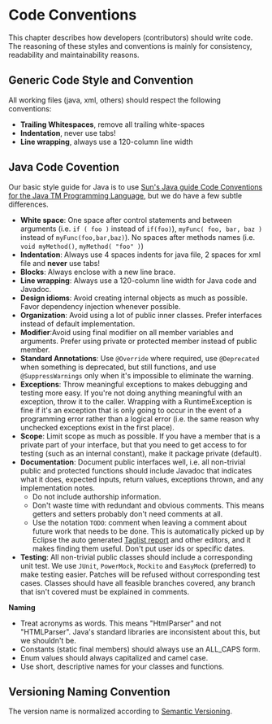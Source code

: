 # Code Conventions

This chapter describes how developers (contributors) should write code. The reasoning of these styles and conventions is mainly for consistency, readability and maintainability reasons.

## Generic Code Style and Convention

All working files (java, xml, others) should respect the following conventions:

* **Trailing Whitespaces**, remove all trailing white-spaces
* **Indentation**, never use tabs!
* **Line wrapping**, always use a 120-column line width

## Java Code Covention

Our basic style guide for Java is to use [Sun's Java guide Code Conventions for the Java TM Programming Language](http://www.oracle.com/technetwork/java/codeconvtoc-136057.html), but we do have a few subtle differences.

* **White space**: One space after control statements and between arguments (i.e. `if ( foo )` instead of `if(foo)`), `myFunc( foo, bar, baz )` instead of `myFunc(foo,bar,baz)`). No spaces after methods names (i.e. `void myMethod()`, `myMethod( "foo" )`)
* **Indentation**: Always use 4 spaces indents for java file, 2 spaces for xml file and **never** use tabs!
* **Blocks**: Always enclose with a new line brace.
* **Line wrapping**: Always use a 120-column line width for Java code and Javadoc.
* **Design idioms**: Avoid creating internal objects as much as possible. Favor dependency injection whenever possible.
* **Organization**: Avoid using a lot of public inner classes. Prefer interfaces instead of default implementation.
* **Modifier**:Avoid using final modifier on all member variables and arguments. Prefer using private or protected member instead of public member.
* **Standard Annotations**: Use `@Override` where required, use `@Deprecated` when something is deprecated, but still functions, and use `@SuppressWarnings` only when it's impossible to eliminate the warning.
* **Exceptions**: Throw meaningful exceptions to makes debugging and testing more easy. If you're not doing anything meaningful with an exception, throw it to the caller. Wrapping with a RuntimeException is fine if it's an exception that is only going to occur in the event of a programming error rather than a logical error (i.e. the same reason why unchecked exceptions exist in the first place).
* **Scope**: Limit scope as much as possible. If you have a member that is a private part of your interface, but that you need to get access to for testing (such as an internal constant), make it package private (default).
* **Documentation**: Document public interfaces well, i.e. all non-trivial public and protected functions should include Javadoc that indicates what it does, expected inputs, return values, exceptions thrown, and any implementation notes.
  * Do not include authorship information.
  * Don't waste time with redundant and obvious comments. This means getters and setters probably don't need comments at all.
  * Use the notation `TODO`: comment when leaving a comment about future work that needs to be done. This is automatically picked up by Eclipse the auto generated [Taglist report](http://www.mojohaus.org/taglist-maven-plugin/) and other editors, and it makes finding them useful. Don't put user ids or specific dates.
* **Testing**: All non-trivial public classes should include a corresponding unit test. We use `JUnit`, `PowerMock`, `Mockito` and `EasyMock` (preferred) to make testing easier. Patches will be refused without corresponding test cases. Classes should have all feasible branches covered, any branch that isn't covered must be explained in comments.

**Naming**

* Treat acronyms as words. This means "HtmlParser" and not "HTMLParser". Java's standard libraries are inconsistent about this, but we shouldn't be.
* Constants (static final members) should always use an ALL_CAPS form.
* Enum values should always capitalized and camel case.
* Use short, descriptive names for your classes and functions.

## Versioning Naming Convention

The version name is normalized according to [Semantic Versioning][semver].

[semver]: http://semver.org/
